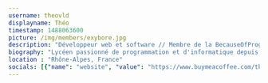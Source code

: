 ```yaml
---
username: theovld
displayname: Théo
timestamp: 1488063600
picture: /img/members/exybore.jpg
description: "Développeur web et software // Membre de la BecauseOfProg // Webmaster et rédacteur"
biography: "Lycéen passionné de programmation et d'informatique depuis plus de 3 ans. De temps à autre, je m'essaie à d'autres domaines tels que l'électronique ou les puzzles type Rubik's Cube."
location : "Rhône-Alpes, France"
socials: [{"name": "website", "value": "https://www.buymeacoffee.com/theovidal"}, {"name": "github", "value": "theovidal"}, {"name": "twitter", "value": "theovlld"}]
---
```

